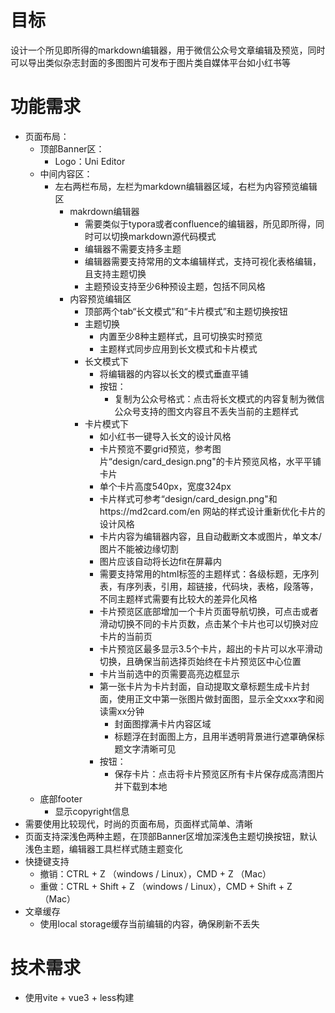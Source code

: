 # 目标

设计一个所见即所得的markdown编辑器，用于微信公众号文章编辑及预览，同时可以导出类似杂志封面的多图图片可发布于图片类自媒体平台如小红书等

# 功能需求
- 页面布局：
  - 顶部Banner区：
    - Logo：Uni Editor
  - 中间内容区：
    - 左右两栏布局，左栏为markdown编辑器区域，右栏为内容预览编辑区
      - makrdown编辑器
        - 需要类似于typora或者confluence的编辑器，所见即所得，同时可以切换markdown源代码模式
        - 编辑器不需要支持多主题
        - 编辑器需要支持常用的文本编辑样式，支持可视化表格编辑，且支持主题切换
        - 主题预设支持至少6种预设主题，包括不同风格
      - 内容预览编辑区
        - 顶部两个tab“长文模式”和“卡片模式”和主题切换按钮
        - 主题切换
          - 内置至少8种主题样式，且可切换实时预览
          - 主题样式同步应用到长文模式和卡片模式
        - 长文模式下
          - 将编辑器的内容以长文的模式垂直平铺
          - 按钮：
            - 复制为公众号格式：点击将长文模式的内容复制为微信公众号支持的图文内容且不丢失当前的主题样式
        - 卡片模式下
          - 如小红书一键导入长文的设计风格
          - 卡片预览不要grid预览，参考图片“design/card_design.png"的卡片预览风格，水平平铺卡片
          - 单个卡片高度540px，宽度324px
          - 卡片样式可参考“design/card_design.png"和https://md2card.com/en 网站的样式设计重新优化卡片的设计风格
          - 卡片内容为编辑器内容，且自动截断文本或图片，单文本/图片不能被边缘切割
          - 图片应该自动将长边fit在屏幕内
          - 需要支持常用的html标签的主题样式：各级标题，无序列表，有序列表，引用，超链接，代码块，表格，段落等，不同主题样式需要有比较大的差异化风格
          - 卡片预览区底部增加一个卡片页面导航切换，可点击或者滑动切换不同的卡片页数，点击某个卡片也可以切换对应卡片的当前页
          - 卡片预览区最多显示3.5个卡片，超出的卡片可以水平滑动切换，且确保当前选择页始终在卡片预览区中心位置
          - 卡片当前选中的页需要高亮边框显示
          - 第一张卡片为卡片封面，自动提取文章标题生成卡片封面，使用正文中第一张图片做封面图，显示全文xxx字和阅读需xx分钟
            - 封面图撑满卡片内容区域
            - 标题浮在封面图上方，且用半透明背景进行遮罩确保标题文字清晰可见
          - 按钮：
            - 保存卡片：点击将卡片预览区所有卡片保存成高清图片并下载到本地
  - 底部footer
    - 显示copyright信息
- 需要使用比较现代，时尚的页面布局，页面样式简单、清晰
- 页面支持深浅色两种主题，在顶部Banner区增加深浅色主题切换按钮，默认浅色主题，编辑器工具栏样式随主题变化
- 快捷键支持
  - 撤销：CTRL + Z （windows / Linux），CMD + Z （Mac）
  - 重做：CTRL + Shift + Z （windows / Linux），CMD + Shift + Z （Mac）
- 文章缓存
  - 使用local storage缓存当前编辑的内容，确保刷新不丢失

# 技术需求
- 使用vite + vue3 + less构建